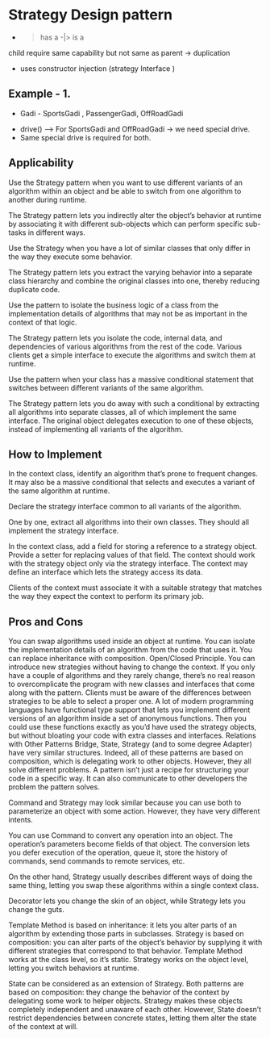 # Strategy Design pattern 
 - >   has a
-|> is a


child require same capability but not same as parent  -> duplication


* uses  constructor injection  (strategy Interface )



## Example - 1. 

* Gadi - SportsGadi , PassengerGadi, OffRoadGadi 

- drive() --> For SportsGadi and OffRoadGadi -> we need special drive. 
- Same special drive is required for both. 





## Applicability
Use the Strategy pattern when you want to use different variants of an algorithm within an object and be able to switch from one algorithm to another during runtime.

The Strategy pattern lets you indirectly alter the object’s behavior at runtime by associating it with different sub-objects which can perform specific sub-tasks in different ways.

Use the Strategy when you have a lot of similar classes that only differ in the way they execute some behavior.

The Strategy pattern lets you extract the varying behavior into a separate class hierarchy and combine the original classes into one, thereby reducing duplicate code.

Use the pattern to isolate the business logic of a class from the implementation details of algorithms that may not be as important in the context of that logic.

The Strategy pattern lets you isolate the code, internal data, and dependencies of various algorithms from the rest of the code. Various clients get a simple interface to execute the algorithms and switch them at runtime.

Use the pattern when your class has a massive conditional statement that switches between different variants of the same algorithm.

The Strategy pattern lets you do away with such a conditional by extracting all algorithms into separate classes, all of which implement the same interface. The original object delegates execution to one of these objects, instead of implementing all variants of the algorithm.

## How to Implement
In the context class, identify an algorithm that’s prone to frequent changes. It may also be a massive conditional that selects and executes a variant of the same algorithm at runtime.

Declare the strategy interface common to all variants of the algorithm.

One by one, extract all algorithms into their own classes. They should all implement the strategy interface.

In the context class, add a field for storing a reference to a strategy object. Provide a setter for replacing values of that field. The context should work with the strategy object only via the strategy interface. The context may define an interface which lets the strategy access its data.

Clients of the context must associate it with a suitable strategy that matches the way they expect the context to perform its primary job.

## Pros and Cons
You can swap algorithms used inside an object at runtime.
You can isolate the implementation details of an algorithm from the code that uses it.
You can replace inheritance with composition.
Open/Closed Principle. You can introduce new strategies without having to change the context.
If you only have a couple of algorithms and they rarely change, there’s no real reason to overcomplicate the program with new classes and interfaces that come along with the pattern.
Clients must be aware of the differences between strategies to be able to select a proper one.
A lot of modern programming languages have functional type support that lets you implement different versions of an algorithm inside a set of anonymous functions. Then you could use these functions exactly as you’d have used the strategy objects, but without bloating your code with extra classes and interfaces.
Relations with Other Patterns
Bridge, State, Strategy (and to some degree Adapter) have very similar structures. Indeed, all of these patterns are based on composition, which is delegating work to other objects. However, they all solve different problems. A pattern isn’t just a recipe for structuring your code in a specific way. It can also communicate to other developers the problem the pattern solves.

Command and Strategy may look similar because you can use both to parameterize an object with some action. However, they have very different intents.

You can use Command to convert any operation into an object. The operation’s parameters become fields of that object. The conversion lets you defer execution of the operation, queue it, store the history of commands, send commands to remote services, etc.

On the other hand, Strategy usually describes different ways of doing the same thing, letting you swap these algorithms within a single context class.

Decorator lets you change the skin of an object, while Strategy lets you change the guts.

Template Method is based on inheritance: it lets you alter parts of an algorithm by extending those parts in subclasses. Strategy is based on composition: you can alter parts of the object’s behavior by supplying it with different strategies that correspond to that behavior. Template Method works at the class level, so it’s static. Strategy works on the object level, letting you switch behaviors at runtime.

State can be considered as an extension of Strategy. Both patterns are based on composition: they change the behavior of the context by delegating some work to helper objects. Strategy makes these objects completely independent and unaware of each other. However, State doesn’t restrict dependencies between concrete states, letting them alter the state of the context at will.